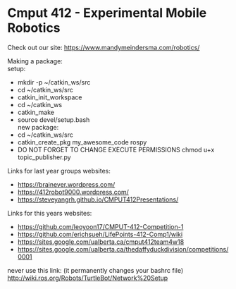# Cmput 412 - Experimental Mobile Robotics

Check out our site: https://www.mandymeindersma.com/robotics/

Making a package: <br/>
setup:
* mkdir -p ~/catkin_ws/src
* cd ~/catkin_ws/src
* catkin_init_workspace
* cd ~/catkin_ws
* catkin_make
* source devel/setup.bash <br/>
new package:
* cd ~/catkin_ws/src
* catkin_create_pkg my_awesome_code rospy
* DO NOT FORGET TO CHANGE EXECUTE PERMISSIONS chmod u+x topic_publisher.py <br/>

Links for last year groups websites:
* https://brainever.wordpress.com/
* https://412robot9000.wordpress.com/ 
* https://steveyangrh.github.io/CMPUT412Presentations/

Links for this years websites:
* https://github.com/leoyoon17/CMPUT-412-Competition-1
*	https://github.com/erichsueh/LifePoints-412-Comp1/wiki
*	https://sites.google.com/ualberta.ca/cmput412team4w18
* https://sites.google.com/ualberta.ca/thedaffyduckdivision/competitions/0001


never use this link: (it permanently changes your bashrc file)
http://wiki.ros.org/Robots/TurtleBot/Network%20Setup
